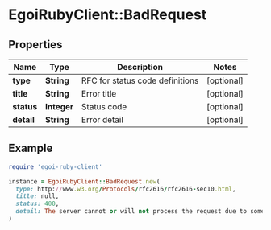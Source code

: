# EgoiRubyClient::BadRequest

## Properties

| Name | Type | Description | Notes |
| ---- | ---- | ----------- | ----- |
| **type** | **String** | RFC for status code definitions | [optional] |
| **title** | **String** | Error title | [optional] |
| **status** | **Integer** | Status code | [optional] |
| **detail** | **String** | Error detail | [optional] |

## Example

```ruby
require 'egoi-ruby-client'

instance = EgoiRubyClient::BadRequest.new(
  type: http://www.w3.org/Protocols/rfc2616/rfc2616-sec10.html,
  title: null,
  status: 400,
  detail: The server cannot or will not process the request due to something that is perceived to be a client error
)
```

